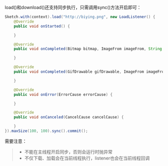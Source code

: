 load()和download()还支持同步执行，只需调用sync()方法开启即可：
```java
Sketch.with(context).load("http://biying.png", new LoadListener() {
    @Override
    public void onStarted() {

    }

    @Override
    public void onCompleted(Bitmap bitmap, ImageFrom imageFrom, String mimeType) {

    }

    @Override
    public void onCompleted(GifDrawable gifDrawable, ImageFrom imageFrom, String mimeType) {

    }

    @Override
    public void onError(ErrorCause errorCause) {

    }

    @Override
    public void onCanceled(CancelCause cancelCause) {

    }
}).maxSize(100, 100).sync().commit();
```

需要注意：
>* 不能在主线程开启同步，否则会运行时抛异常
>* 不仅下载、加载会在当前线程执行，listener也会在当前线程回调